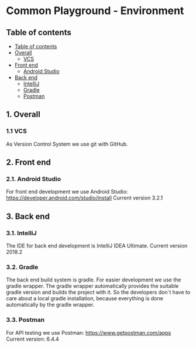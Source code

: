 # Common Playground - Environment

## Table of contents
- [Table of contents](#table-of-contents)
- [Overall](#1-overall)
    - [VCS](#11-vcs)
- [Front end](#1-front-end)
    - [Android Studio](#11-android-studio)
- [Back end](#2-back-end)
    - [IntelliJ](#11-intellij)
    - [Gradle](#12-gradle)
    - [Postman](#13-postman)

## 1. Overall

### 1.1 VCS
As Version Control System we use git with GitHub.

## 2. Front end

### 2.1. Android Studio
For front end development we use Android Studio: https://developer.android.com/studio/install
Current version 3.2.1
    
## 3. Back end

### 3.1. IntelliJ
The IDE for back end development is IntelliJ IDEA Ultimate.
Current version 2018.2

### 3.2. Gradle
The back end build system is gradle. For easier development we use the gradle wrapper. The gradle wrapper automatically provides the suitable gradle version and builds the project with it. So the developers don´t have to care about a local gradle installation, because everything is done automatically by the gradle wrapper. 

### 3.3. Postman
For API testing we use Postman: https://www.getpostman.com/apps
Current version: 6.4.4

